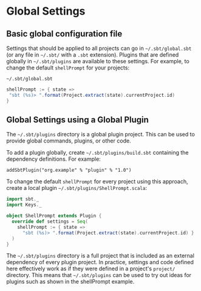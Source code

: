 # Global Settings

## Basic global configuration file

Settings that should be applied to all projects can go in `~/.sbt/global.sbt` (or any file in `~/.sbt/` with a `.sbt` extension).  Plugins that are defined globally in `~/.sbt/plugins` are available to these settings.  For example, to change the default `shellPrompt` for your projects:

`~/.sbt/global.sbt`

```scala
shellPrompt := { state =>
 "sbt (%s)> ".format(Project.extract(state).currentProject.id)
}
```

## Global Settings using a Global Plugin

The `~/.sbt/plugins` directory is a global plugin project.  This can be used to provide global commands, plugins, or other code.

To add a plugin globally, create `~/.sbt/plugins/build.sbt` containing the dependency definitions.  For example:

```
addSbtPlugin("org.example" % "plugin" % "1.0")
```

To change the default `shellPrompt` for every project using this approach, create a local plugin `~/.sbt/plugins/ShellPrompt.scala`:

```scala
import sbt._
import Keys._

object ShellPrompt extends Plugin {
  override def settings = Seq(
    shellPrompt := { state =>
      "sbt (%s)> ".format(Project.extract(state).currentProject.id) }
  )
}
```

The `~/.sbt/plugins` directory is a full project that is included as an external dependency of every plugin project.
In practice, settings and code defined here effectively work as if they were defined in a project's `project/` directory.
This means that `~/.sbt/plugins` can be used to try out ideas for plugins such as shown in the shellPrompt example.
